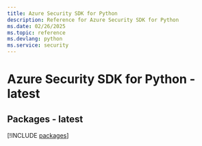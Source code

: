 ```yaml
---
title: Azure Security SDK for Python
description: Reference for Azure Security SDK for Python
ms.date: 02/26/2025
ms.topic: reference
ms.devlang: python
ms.service: security
---
```

# Azure Security SDK for Python - latest
## Packages - latest
[!INCLUDE [packages](security-index.md)]